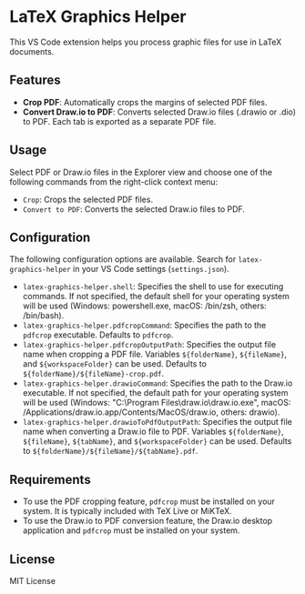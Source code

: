 # LaTeX Graphics Helper

This VS Code extension helps you process graphic files for use in LaTeX documents.

## Features

-   **Crop PDF**: Automatically crops the margins of selected PDF files.
-   **Convert Draw.io to PDF**: Converts selected Draw.io files (.drawio or .dio) to PDF. Each tab is exported as a separate PDF file.

## Usage

Select PDF or Draw.io files in the Explorer view and choose one of the following commands from the right-click context menu:

-   `Crop`: Crops the selected PDF files.
-   `Convert to PDF`: Converts the selected Draw.io files to PDF.

## Configuration

The following configuration options are available. Search for `latex-graphics-helper` in your VS Code settings (`settings.json`).

-   `latex-graphics-helper.shell`: Specifies the shell to use for executing commands. If not specified, the default shell for your operating system will be used (Windows: powershell.exe, macOS: /bin/zsh, others: /bin/bash).
-   `latex-graphics-helper.pdfcropCommand`: Specifies the path to the `pdfcrop` executable. Defaults to `pdfcrop`.
-   `latex-graphics-helper.pdfcropOutputPath`: Specifies the output file name when cropping a PDF file. Variables `${folderName}`, `${fileName}`, and `${workspaceFolder}` can be used. Defaults to `${folderName}/${fileName}-crop.pdf`.
-   `latex-graphics-helper.drawioCommand`: Specifies the path to the Draw.io executable. If not specified, the default path for your operating system will be used (Windows: "C:\\Program Files\\draw.io\\draw.io.exe", macOS: /Applications/draw.io.app/Contents/MacOS/draw.io, others: drawio).
-   `latex-graphics-helper.drawioToPdfOutputPath`: Specifies the output file name when converting a Draw.io file to PDF. Variables `${folderName}`, `${fileName}`, `${tabName}`, and `${workspaceFolder}` can be used. Defaults to `${folderName}/${fileName}/${tabName}.pdf`.

## Requirements

-   To use the PDF cropping feature, `pdfcrop` must be installed on your system. It is typically included with TeX Live or MiKTeX.
-   To use the Draw.io to PDF conversion feature, the Draw.io desktop application and `pdfcrop` must be installed on your system.

## License

MIT License
